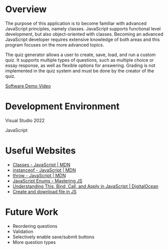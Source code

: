 # Overview

The purpose of this application is to become familiar with advanced JavaScript principles, namely classes. JavaScript supports functional level development, but also object-oriented with classes. Becoming an advanced JavaScript developer requires extensive knowledge of both areas and this program focuses on the more advanced topics.

The quiz generator allows a user to create, save, load, and run a custom quiz. It supports multiple types of questions, such as multiple choice or essay response, as well as flexible options for answering. Grading is not implemented in the quiz system and must be done by the creator of the quiz.

[Software Demo Video](https://youtu.be/en7JQjdCVFs)

# Development Environment

Visual Studio 2022

JavaScript

# Useful Websites

- [Classes - JavaScript | MDN](https://developer.mozilla.org/en-US/docs/Web/JavaScript/Reference/Classes)
- [instanceof - JavaScript | MDN](https://developer.mozilla.org/en-US/docs/Web/JavaScript/Reference/Operators/instanceof)
- [throw - JavaScript | MDN](https://developer.mozilla.org/en-US/docs/Web/JavaScript/Reference/Statements/throw)
- [JavaScript Enums - Mastering JS](https://masteringjs.io/tutorials/fundamentals/enum)
- [Understanding This, Bind, Call, and Apply in JavaScript | DigitalOcean](https://www.digitalocean.com/community/conceptual-articles/understanding-this-bind-call-and-apply-in-javascript)
- [Create and download file in JS](https://stackoverflow.com/questions/3665115/how-to-create-a-file-in-memory-for-user-to-download-but-not-through-server)

# Future Work

- Reordering questions
- Validation
- Selectively enable save/submit buttons
- More question types
